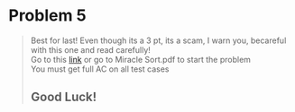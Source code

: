# Problem 5
> Best for last! Even though its a 3 pt, its a scam, I warn you, becareful with this one and read carefully!   
> Go to this [link](https://dmoj.ca/problem/miraclesort) or go to Miracle Sort.pdf to start the problem   
> You must get full AC on all test cases
> ## Good Luck!
